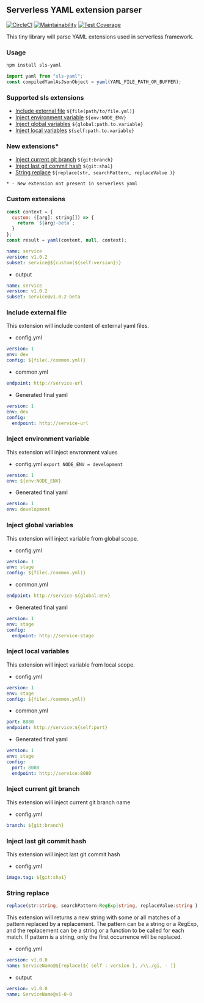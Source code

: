 ## Serverless YAML extension parser

[![CircleCI]][ci-sls-yaml] [![Maintainability]][codeclimate] [![Test Coverage]][coverage]

This tiny library will parse YAML extensions used in serverless framework.

### Usage

```bash
npm install sls-yaml
```

```js
import yaml from "sls-yaml";
const compiledYamlAsJsonObject = yaml(YAML_FILE_PATH_OR_BUFFER);
```

### Supported sls extensions

- [Include external file](#include-external-file) `${file(path/to/file.yml)}`
- [Inject environment variable](#inject-environment-variable) `${env:NODE_ENV}`
- [Inject global variables](#inject-global-variables) `${global:path.to.variable}`
- [Inject local variables](#inject-local-variables) `${self:path.to.variable}`

### New extensions\*

- [Inject current git branch](#inject-current-git-branch) `${git:branch}`
- [Inject last git commit hash](#inject-last-git-commit-hash) `${git:sha1}`
- [String replace](#string-replace) `${replace(str, searchPattern, replaceValue )}`

`* - New extension not present in serverless yaml`

### Custom extensions

```js
const context = {
  custom: ([arg]: string[]) => {
    return `${arg}-beta`;
  }
};
const result = yaml(content, null, context);
```

```yml
name: service
version: v1.0.2
subset: service@${custom(${self:version})}
```
- output
```yml
name: service
version: v1.0.2
subset: service@v1.0.2-beta
```

### Include external file

This extension will include content of external yaml files.

- config.yml

```yaml
version: 1
env: dev
config: ${file(./common.yml)}
```

- common.yml

```yaml
endpoint: http://service-url
```

- Generated final yaml

```yaml
version: 1
env: dev
config:
  endpoint: http://service-url
```

### Inject environment variable

This extension will inject envronment values

- config.yml `export NODE_ENV = development`

```yaml
version: 1
env: ${env:NODE_ENV}
```

- Generated final yaml

```yaml
version: 1
env: development
```

### Inject global variables

This extension will inject variable from global scope.

- config.yml

```yaml
version: 1
env: stage
config: ${file(./common.yml)}
```

- common.yml

```yaml
endpoint: http://service-${global:env}
```

- Generated final yaml

```yaml
version: 1
env: stage
config:
  endpoint: http://service-stage
```

### Inject local variables

This extension will inject variable from local scope.

- config.yml

```yaml
version: 1
env: stage
config: ${file(./common.yml)}
```

- common.yml

```yaml
port: 8080
endpoint: http://service:${self:port}
```

- Generated final yaml

```yaml
version: 1
env: stage
config:
  port: 8080
  endpoint: http://service:8080
```

### Inject current git branch

This extension will inject current git branch name

- config.yml

```yaml
branch: ${git:branch}
```

### Inject last git commit hash

This extension will inject last git commit hash

- config.yml

```yaml
image.tag: ${git:sha1}
```

### String replace
```ts
replace(str:string, searchPattern:RegExp|string, replaceValue:string )
```
This extension will returns a new string with some or all matches of a pattern replaced by a replacement. The pattern can be a string or a RegExp, and the replacement can be a string or a function to be called for each match. If pattern is a string, only the first occurrence will be replaced.

- config.yml

```yaml
version: v1.0.0
name: ServiceName@${replace(${ self : version }, /\\./gi, - )}
```

- output

```yaml
version: v1.0.0
name: ServiceName@v1-0-0
```

[circleci]: https://circleci.com/gh/01alchemist/sls-yaml/tree/master.svg?style=svg
[ci-sls-yaml]: https://circleci.com/gh/01alchemist/sls-yaml/tree/master
[maintainability]: https://api.codeclimate.com/v1/badges/d3b19c4c45ebf451faf3/maintainability
[codeclimate]: https://codeclimate.com/github/01alchemist/sls-yaml/maintainability
[test coverage]: https://api.codeclimate.com/v1/badges/d3b19c4c45ebf451faf3/test_coverage
[coverage]: https://codeclimate.com/github/01alchemist/sls-yaml/test_coverage
